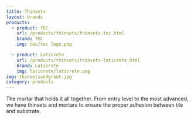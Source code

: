 ```yaml
---
title: Thinsets
layout: brands
products:
  - product: TEC
    url: /products/thinsets/thinsets-tec.html
    brand: TEC
    img: tec/tec logo.png

  - product: Laticrete
    url: /products/thinsets/thinsets-laticrete.html
    brand: Laticrete
    img: laticrete/laticrete.png
img: thinsetsandgrout.jpg
category: products
---
```


The mortar that holds it all together.  From entry level to the most advanced, we have thinsets and mortars to ensure the proper adhesion between tile and substrate.

